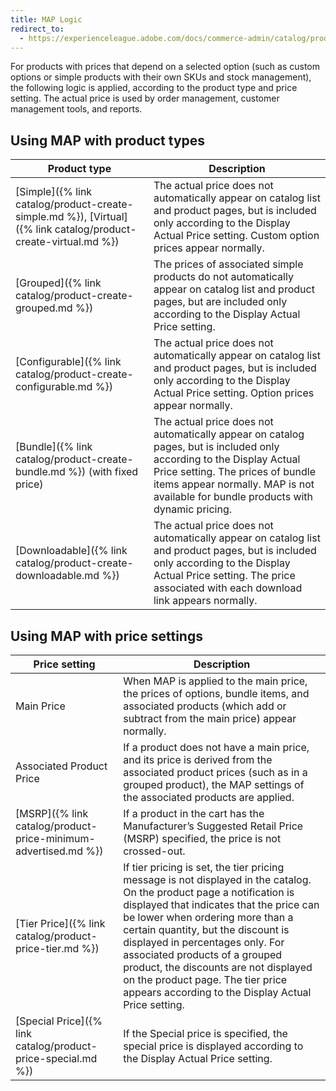```yaml
---
title: MAP Logic
redirect_to:
  - https://experienceleague.adobe.com/docs/commerce-admin/catalog/products/pricing/product-price-minimum-advertised.html#map-logic
---
```


For products with prices that depend on a selected option (such as custom options or simple products with their own SKUs and stock management), the following logic is applied, according to the product type and price setting. The actual price is used by order management, customer management tools, and reports.

## Using MAP with product types

|Product type|Description|
|--- |--- |
|[Simple]({% link catalog/product-create-simple.md %}), [Virtual]({% link catalog/product-create-virtual.md %})|The actual price does not automatically appear on catalog list and product pages, but is included only according to the Display Actual Price setting. Custom option prices appear normally.|
|[Grouped]({% link catalog/product-create-grouped.md %})|The prices of associated simple products do not automatically appear on catalog list and product pages, but are included only according to the Display Actual Price setting.|
|[Configurable]({% link catalog/product-create-configurable.md %})|The actual price does not automatically appear on catalog list and product pages, but is included only according to the Display Actual Price setting. Option prices appear normally.|
|[Bundle]({% link catalog/product-create-bundle.md %}) (with fixed price)|The actual price does not automatically appear on catalog pages, but is included only according to the Display Actual Price setting. The prices of bundle items appear normally. MAP is not available for bundle products with dynamic pricing.|
|[Downloadable]({% link catalog/product-create-downloadable.md %})|The actual price does not automatically appear on  catalog list and product pages, but is included only according to the Display Actual Price setting. The price associated with each download link appears normally.|

## Using MAP with price settings

| Price setting | Description |
|--- |--- |
| Main Price | When MAP is applied to the main price, the prices of options, bundle items, and associated products (which add or subtract from the main price) appear normally. |
| Associated Product Price | If a product does not have a main price, and its price is derived from the associated product prices (such as in a grouped product), the MAP settings of the associated products are applied. |
| [MSRP]({% link catalog/product-price-minimum-advertised.md %}) | If a product in the cart has the Manufacturer’s Suggested Retail Price (MSRP) specified, the price is not crossed-out. |
| [Tier Price]({% link catalog/product-price-tier.md %}) | If tier pricing is set, the tier pricing message is not displayed in the catalog. On the product page a notification is displayed that indicates that the price can be lower when ordering more than a certain quantity, but the discount is displayed in percentages only. For associated products of a grouped product, the discounts are not displayed on the product page. The tier price appears according to the Display Actual Price setting. |
| [Special Price]({% link catalog/product-price-special.md %}) | If the Special price is specified, the special price is displayed according to the Display Actual Price setting. |
